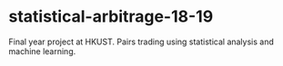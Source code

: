 # statistical-arbitrage-18-19
Final year project at HKUST. Pairs trading using statistical analysis and machine learning.
